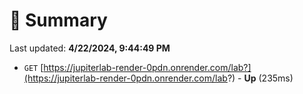 # 📖 Summary
Last updated: **4/22/2024, 9:44:49 PM**

- `GET` [https://jupiterlab-render-0pdn.onrender.com/lab?](https://jupiterlab-render-0pdn.onrender.com/lab?) - **Up** (235ms)
